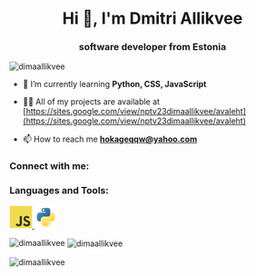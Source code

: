 <h1 align="center">Hi 👋, I'm Dmitri Allikvee</h1>
<h3 align="center">software developer from Estonia</h3>

<p align="left"> <img src="https://komarev.com/ghpvc/?username=dimaallikvee&label=Profile%20views&color=0e75b6&style=flat" alt="dimaallikvee" /> </p>

- 🌱 I’m currently learning **Python, CSS, JavaScript**

- 👨‍💻 All of my projects are available at [https://sites.google.com/view/nptv23dimaallikvee/avaleht](https://sites.google.com/view/nptv23dimaallikvee/avaleht)

- 📫 How to reach me **hokageqqw@yahoo.com**

<h3 align="left">Connect with me:</h3>
<p align="left">
</p>

<h3 align="left">Languages and Tools:</h3>
<p align="left"> <a href="https://developer.mozilla.org/en-US/docs/Web/JavaScript" target="_blank" rel="noreferrer"> <img src="https://raw.githubusercontent.com/devicons/devicon/master/icons/javascript/javascript-original.svg" alt="javascript" width="40" height="40"/> </a> <a href="https://www.python.org" target="_blank" rel="noreferrer"> <img src="https://raw.githubusercontent.com/devicons/devicon/master/icons/python/python-original.svg" alt="python" width="40" height="40"/> </a> </p>

<p><img align="left" src="https://github-readme-stats.vercel.app/api/top-langs?username=dimaallikvee&show_icons=true&locale=en&layout=compact" alt="dimaallikvee" /></p>

<p>&nbsp;<img align="center" src="https://github-readme-stats.vercel.app/api?username=dimaallikvee&show_icons=true&locale=en" alt="dimaallikvee" /></p>

<p><img align="center" src="https://github-readme-streak-stats.herokuapp.com/?user=dimaallikvee&" alt="dimaallikvee" /></p>
